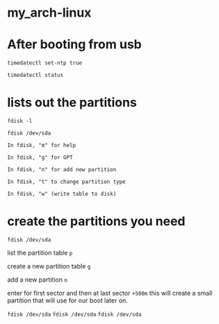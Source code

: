 # my_arch-linux


# After booting from usb

`timedatectl set-ntp true`

`timedatectl status`


# lists out the partitions
`fdisk -l`   

`fdisk /dev/sda`  

`In fdisk, "m" for help`

`In fdisk, "g" for GPT`

`In fdisk, "n" for add new partition`

`In fdisk, "t" to change partition type`

`In fdisk, "w" (write table to disk)`


# create the partitions you need


`fdisk /dev/sda`

list the partition table
`p`

create a new partition table
`g`

add a new partition
`n`

enter for first sector and then at last sector
`+500m`
this will create a small partition that will use for our boot later on.



`fdisk /dev/sda`
`fdisk /dev/sda`
`fdisk /dev/sda`
